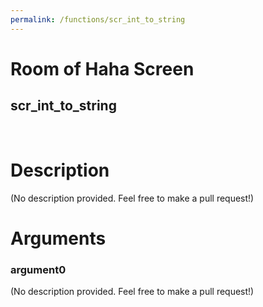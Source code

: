 ```yaml
---
permalink: /functions/scr_int_to_string
---
```

# Room of Haha Screen  
## scr_int_to_string  
&nbsp;  
# Description  
(No description provided. Feel free to make a pull request!) 
&nbsp;  
# Arguments
### argument0
(No description provided. Feel free to make a pull request!)
&nbsp;  


